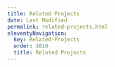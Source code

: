 ```yaml
---
title: Related Projects
date: Last Modified 
permalink: related-projects.html
eleventyNavigation:
  key: Related-Projects
  order: 1010
  title: Related Projects
---
```

